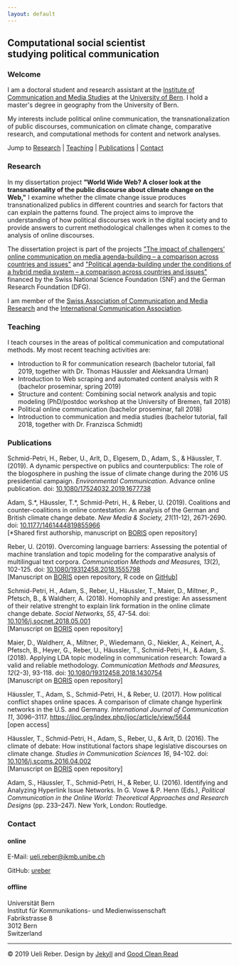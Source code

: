 ```yaml
---
layout: default
---
```


## Computational social scientist<br>studying political communication

### Welcome

I am a doctoral student and research assistant at the [Institute of Communication and Media Studies](https://www.ikmb.unibe.ch/index_eng.html) at the [University of Bern](https://www.unibe.ch/index_eng.html). I hold a master's degree in geography from the University of Bern.

My interests include political online communication, the transnationalization of public discourses, communication on climate change, comparative research, and computational methods for content and network analyses.

Jump to [Research](#research) \| [Teaching](#teaching) \| [Publications](#publications) \| [Contact](#contact)

### <a name="research"></a>Research

In my dissertation project **"World Wide Web? A closer look at the transnationality of the public discourse about climate change on the Web,"** I examine whether the climate change issue produces transnationalized publics in different countries and search for factors that can explain the patterns found. The project aims to improve the understanding of how political discourses work in the digital society and to provide answers to current methodological challenges when it comes to the analysis of online discourses.

The dissertation project is part of the projects <a href="https://www.ikmb.unibe.ch/research/researchprojects/finished_research_projects/abgeschlossene_forschungsprojekte/the_impact_of_challengers_online_communication_on_media_agenda_building__a_comparison_across_countries_and_issues_2011_2014/index_eng.html" target="_blank">"The impact of challengers’ online communication on media agenda-building – a comparison across countries and issues"</a> and <a href="https://www.ikmb.unibe.ch/research/researchprojects/current_research_projects/current_research_projects/political_agenda_building_under_the_conditions_of_a_hybrid_media_system__a_comparison_across_countries_and_issues_2014_2017/index_eng.html" target="_blank">"Political agenda-building under the conditions of a hybrid media system – a comparison across countries and issues"</a> financed by the Swiss National Science Foundation (SNF) and the German Research Foundation (DFG).

I am member of the <a href="https://sgkm.ch/en/" target="_blank">Swiss Association of Communication and Media Research</a> and the <a href="https://www.icahdq.org/" target="_blank">International Communication Association</a>.

### <a name="teaching"></a>Teaching

I teach courses in the areas of political communication and computational methods. My most recent teaching activities are:

* Introduction to R for communication research (bachelor tutorial, fall 2019, together with Dr. Thomas Häussler and Aleksandra Urman)
* Introduction to Web scraping and automated content analysis with R (bachelor proseminar, spring 2019)
* Structure and content: Combining social network analysis and topic modeling (PhD/postdoc workshop at the University of Bremen, fall 2018)
* Political online communication (bachelor proseminar, fall 2018)
* Introduction to communication and media studies (bachelor tutorial, fall 2018, together with Dr. Franzisca Schmidt)

### <a name="publications"></a>Publications

Schmid-Petri, H., Reber, U., Arlt, D., Elgesem, D., Adam, S., & Häussler, T. (2019). A dynamic perspective on publics and counterpublics: The role of the blogosphere in pushing the issue of climate change during the 2016 US presidential campaign. _Environmental Communication_. Advance online publication. doi: <a href="https://doi.org/10.1080/17524032.2019.1677738" target="_blank">10.1080/17524032.2019.1677738</a>

Adam, S.\*, Häussler, T.\*, Schmid-Petri, H., & Reber, U. (2019). Coalitions and counter-coalitions in online contestation: An analysis of the German and British climate change debate. _New Media & Society, 21_(11-12), 2671-2690. doi: <a href="https://doi.org/10.1177/1461444819855966" target="_blank">10.1177/1461444819855966</a><br>
\[\*Shared first authorship, manuscript on <a href="https://boris.unibe.ch/133189/" target="_blank">BORIS</a> open repository\]

Reber, U. (2019). Overcoming language barriers: Assessing the potential of machine translation and topic modeling for the comparative analysis of multilingual text corpora. _Communication Methods and Measures, 13_(2), 102-125. doi: <a href="https://doi.org/10.1080/19312458.2018.1555798" target="_blank">10.1080/19312458.2018.1555798</a><br>
\[Manuscript on <a href="https://boris.unibe.ch/131398/" target="_blank">BORIS</a> open repository, R code on <a href="https://github.com/ureber/mt-paper" target="_blank">GitHub</a>\]

Schmid-Petri, H., Adam, S., Reber, U., Häussler, T., Maier, D., Miltner, P., Pfetsch, B., & Waldherr, A. (2018). Homophily and prestige: An assessment of their relative strenght to explain link formation in the online climate change debate. _Social Networks, 55_, 47-54. doi: <a href="https://doi.org/10.1016/j.socnet.2018.05.001" target="_blank">10.1016/j.socnet.2018.05.001</a><br>
\[Manuscript on <a href="https://boris.unibe.ch/116636/" target="_blank">BORIS</a> open repository\]

Maier, D., Waldherr, A., Miltner, P., Wiedemann, G., Niekler, A., Keinert, A., Pfetsch, B., Heyer, G., Reber, U., Häussler, T., Schmid-Petri, H., & Adam, S. (2018). Applying LDA topic modeling in communication research: Toward a valid and reliable methodology. _Communication Methods and Measures, 12_(2-3), 93-118. doi: <a href="https://doi.org/10.1080/19312458.2018.1430754" target="_blank">10.1080/19312458.2018.1430754</a><br>
\[Manuscript on <a href="https://boris.unibe.ch/112835/" target="_blank">BORIS</a> open repository\]

Häussler, T., Adam, S., Schmid-Petri, H., & Reber, U. (2017). How political conflict shapes online spaces. A comparison of climate change hyperlink networks in the U.S. and Germany. _International Journal of Communication 11_, 3096–3117. <a href="https://ijoc.org/index.php/ijoc/article/view/5644" target="_blank">https://ijoc.org/index.php/ijoc/article/view/5644</a><br>
\[open access\]

Häussler, T., Schmid-Petri, H., Adam, S., Reber, U., & Arlt, D. (2016). The climate of debate: How institutional factors shape legislative discourses on climate change. _Studies in Communication Sciences 16_, 94-102. doi: <a href="https://doi.org/10.1016/j.scoms.2016.04.002" target="_blank">10.1016/j.scoms.2016.04.002</a><br>
\[Manuscript on <a href="https://boris.unibe.ch/112839/" target="_blank">BORIS</a> open repository\]

Adam, S., Häussler, T., Schmid-Petri, H., & Reber, U. (2016). Identifying and Analyzing Hyperlink Issue Networks. In G. Vowe & P. Henn (Eds.), _Political Communication in the Online World: Theoretical Approaches and Research Designs_ (pp. 233–247). New York, London: Routledge.

### <a name="contact"></a>Contact

#### online

E-Mail: [ueli.reber@ikmb.unibe.ch](mailto:ueli.reber@ikmb.unibe.ch)

GitHub: <a href="https://github.com/ureber" target="_blank">ureber</a>

#### offline 

Universität Bern<br>
Institut für Kommunikations- und Medienwissenschaft<br>
Fabrikstrasse 8<br>
3012 Bern<br>
Switzerland

<hr>

<cred>© 2019 Ueli Reber. Design by <a href="https://jekyllrb.com/" target="_blank">Jekyll</a> and <a href="https://github.com/adueck/good-clean-read" target="_blank">Good Clean Read</a></cred>



